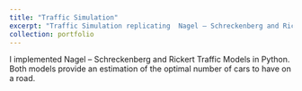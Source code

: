 ```yaml
---
title: "Traffic Simulation"
excerpt: "Traffic Simulation replicating  Nagel – Schreckenberg and Rickert models  <br/><img src='/images/traffic.png'>"
collection: portfolio
---
```


I implemented Nagel – Schreckenberg and Rickert Traffic Models in Python. Both models provide an estimation of the optimal number of cars to have on a road.